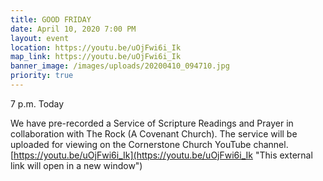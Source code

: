 ```yaml
---
title: GOOD FRIDAY
date: April 10, 2020 7:00 PM
layout: event
location: https://youtu.be/uOjFwi6i_Ik
map_link: https://youtu.be/uOjFwi6i_Ik
banner_image: /images/uploads/20200410_094710.jpg
priority: true
---
```

7 p.m. Today

We have pre-recorded a Service of Scripture Readings and Prayer in collaboration with The Rock (A Covenant Church). The service will be uploaded for viewing on the Cornerstone Church YouTube channel. [https://youtu.be/uOjFwi6i_Ik](https://youtu.be/uOjFwi6i_Ik "This external link will open in a new window")